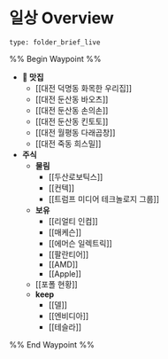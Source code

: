 # 일상 Overview
 
```ccard
type: folder_brief_live
```
 

%% Begin Waypoint %%
- **🍲 맛집**
	- [[대전 덕명동 화목한 우리집]]
	- [[대전 둔산동 바오츠]]
	- [[대전 둔산동 손의손]]
	- [[대전 둔산동 킨토토]]
	- [[대전 월평동 다래곱창]]
	- [[대전 죽동 희스밀]]
- **주식**
	- **물림**
		- [[두산로보틱스]]
		- [[컨텍]]
		- [[트럼프 미디어 테크놀로지 그룹]]
	- **보유**
		- [[리얼티 인컴]]
		- [[매케슨]]
		- [[에머슨 일렉트릭]]
		- [[팔란티어]]
		- [[AMD]]
		- [[Apple]]
	- [[포폴 현황]]
	- **keep**
		- [[델]]
		- [[엔비디아]]
		- [[테슬라]]

%% End Waypoint %%